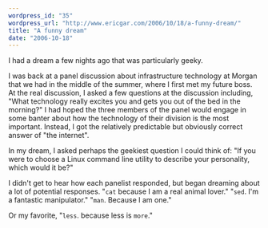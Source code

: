 ```yaml
---
wordpress_id: "35"
wordpress_url: "http://www.ericgar.com/2006/10/18/a-funny-dream/"
title: "A funny dream"
date: "2006-10-18"
---
```

I had a dream a few nights ago that was particularly geeky. 

I was back at a panel discussion about infrastructure technology at Morgan that we had in the middle of the summer, where I first met my future boss. At the real discussion, I asked a few questions at the discussion including, "What technology really excites you and gets you out of the bed in the morning?" I had hoped the three members of the panel would engage in some banter about how the technology of their division is the most important. Instead, I got the relatively predictable but obviously correct answer of "the internet".

In my dream, I asked perhaps the geekiest question I could think of: "If you were to choose a Linux command line utility to describe your personality, which would it be?"

I didn't get to hear how each panelist responded, but began dreaming about a lot of potential responses. "<code>cat</code> because I am a real animal lover." "<code>sed</code>. I'm a fantastic manipulator." "<code>man</code>. Because I am one." 

Or my favorite, "<code>less</code>. because less is <code>more</code>."



